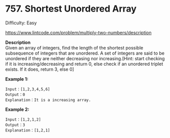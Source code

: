 # 757. Shortest Unordered Array

Difficulty: Easy

https://www.lintcode.com/problem/multiply-two-numbers/description

**Description**  
Given an array of integers, find the length of the shortest possible subsequence of integers that are unordered. A set of integers are said to be unordered if they are neither decreasing nor increasing.[Hint: start checking if it is increasing/decreasing and return 0, else check if an unordered triplet exists. If it does, return 3, else 0]

**Example 1:**
```
Input：[1,2,3,4,5,6]
Output：0
Explanation：It is a increasing array.
```

**Example 2:**
```
Input：[1,2,1,2]
Output：3
Explanation：[1,2,1]
```
